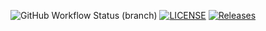 ![GitHub Workflow Status (branch)](https://img.shields.io/github/actions/workflow/status/Antonia2206/sem/<main.yml?branch=master)
[![LICENSE](https://img.shields.io/github/license/Antonia2206/sem.svg?style=flat-square)](https://github.com/Antonia2206/sem/blob/master/LICENSE)
[![Releases](https://img.shields.io/github/release/Antonia2206/sem/all.svg?style=flat-square)](https://github.com/Antonia2206/sem/releases)
